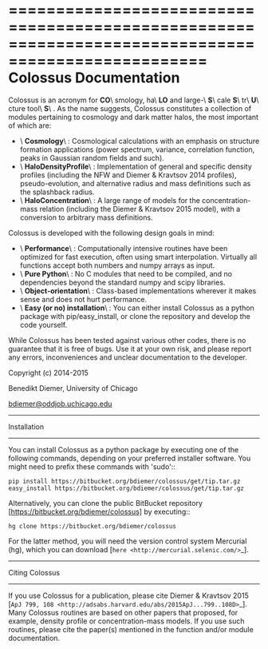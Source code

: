 ===================================================================================================
Colossus Documentation
===================================================================================================

Colossus is an acronym for **CO**\ smology, ha\ **LO** and large-\ **S**\ cale **S**\ tr\ **U**\ cture 
tool\ **S**\ . As the name suggests, Colossus constitutes a collection of modules pertaining to 
cosmology and dark matter halos, the most important of which are:

* \ **Cosmology**\ : Cosmological calculations with an emphasis on structure formation applications 
  (power spectrum, variance, correlation function, peaks in Gaussian random fields and such).
* \ **HaloDensityProfile**\ : Implementation of general and specific density profiles (including the 
  NFW and Diemer & Kravtsov 2014 profiles), pseudo-evolution, and alternative radius and mass 
  definitions such as the splashback radius.
* \ **HaloConcentration**\ : A large range of models for the concentration-mass relation (including 
  the Diemer & Kravtsov 2015 model), with a conversion to arbitrary mass definitions.

Colossus is developed with the following design goals in mind:

* \ **Performance**\ : Computationally intensive routines have been optimized for fast execution, 
  often using smart interpolation. Virtually all functions accept both numbers and numpy arrays 
  as input.
* \ **Pure Python**\ : No C modules that need to be compiled, and no dependencies beyond the 
  standard numpy and scipy libraries.
* \ **Object-orientation**\ : Class-based implementations wherever it makes sense and does not 
  hurt performance.
* \ **Easy (or no) installation**\ : You can either install Colossus as a python package with 
  pip/easy_install, or clone the repository and develop the code yourself.

While Colossus has been tested against various other codes, there is no guarantee that it is free 
of bugs. Use it at your own risk, and please report any errors, inconveniences and unclear 
documentation to the developer.

Copyright (c) 2014-2015

Benedikt Diemer, University of Chicago

bdiemer@oddjob.uchicago.edu

***************************************************************************************************
Installation
***************************************************************************************************

You can install Colossus as a python package by executing one of the following commands, depending 
on your preferred installer software. You might need to prefix these commands with 'sudo'::

    pip install https://bitbucket.org/bdiemer/colossus/get/tip.tar.gz
    easy_install https://bitbucket.org/bdiemer/colossus/get/tip.tar.gz

Alternatively, you can clone the public BitBucket repository [https://bitbucket.org/bdiemer/colossus] 
by executing::

    hg clone https://bitbucket.org/bdiemer/colossus

For the latter method, you will need the version control system Mercurial (hg), which you can 
download [`here <http://mercurial.selenic.com/>`_].

***************************************************************************************************
Citing Colossus
***************************************************************************************************

If you use Colossus for a publication, please cite Diemer & Kravtsov 2015 
[`ApJ 799, 108 <http://adsabs.harvard.edu/abs/2015ApJ...799..108D>`_]. Many Colossus routines are 
based on other papers that proposed, for example, density profile or concentration-mass models. 
If you use such routines, please cite the paper(s) mentioned in the function and/or module
documentation.
